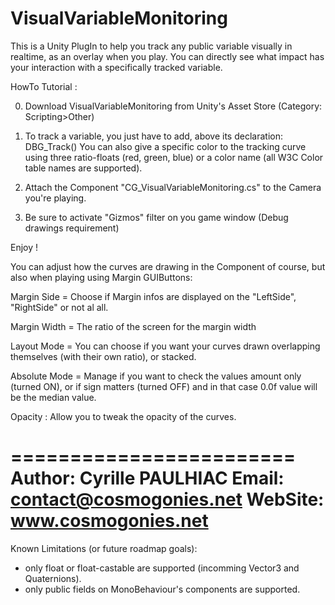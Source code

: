 VisualVariableMonitoring
========================

This is a Unity PlugIn to help you track any public variable visually in realtime, as an overlay when you play.
You can directly see what impact has your interaction with a specifically tracked variable.

HowTo Tutorial :

0) Download VisualVariableMonitoring from Unity's Asset Store (Category: Scripting>Other)

1) To track a variable, you just have to add, above its declaration: DBG_Track()
You can also give a specific color to the tracking curve using three ratio-floats (red, green, blue) or a color name (all W3C Color table names are supported).

2) Attach the Component "CG_VisualVariableMonitoring.cs" to the Camera you're playing.

3) Be sure to activate "Gizmos" filter on you game window (Debug drawings requirement)

Enjoy !


You can adjust how the curves are drawing in the Component of course, but also when playing using Margin GUIButtons:


Margin Side = Choose if Margin infos are displayed on the "LeftSide", "RightSide" or not al all.

Margin Width = The ratio of the screen for the margin width

Layout Mode = You can choose if you want your curves drawn overlapping themselves (with their own ratio), or stacked.

Absolute Mode = Manage if you want to check the values amount only (turned ON), or if sign matters (turned OFF) and in that case 0.0f value will be the median value.

Opacity : Allow you to tweak the opacity of the curves.


========================
Author: Cyrille PAULHIAC
Email: contact@cosmogonies.net
WebSite: www.cosmogonies.net
========================


Known Limitations (or future roadmap goals):
* only float or float-castable are supported (incomming Vector3 and Quaternions).
* only public fields on MonoBehaviour's components are supported.

